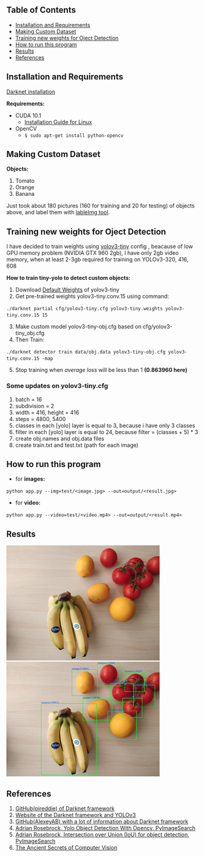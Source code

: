 
## Table of Contents
- [Installation and Requirements](https://github.com/x-sl0w/Object_Detection_in_Python_using_YOLOv3#installation-and-requirements)
- [Making Custom Dataset](https://github.com/x-sl0w/Object_Detection_in_Python_using_YOLOv3#making-custom-dataset)
- [Training new weights for Oject Detection](https://github.com/x-sl0w/Object_Detection_in_Python_using_YOLOv3#training-new-weights-for-oject-detection)
- [How to run this program](https://github.com/x-sl0w/Object_Detection_in_Python_using_YOLOv3#how-to-run-this-program)
- [Results](https://github.com/x-sl0w/Object_Detection_in_Python_using_YOLOv3#results)
- [References](https://github.com/x-sl0w/Custom-Object-Detection-in-python-using-YOLOv3#references)

## Installation and Requirements

[Darknet installation](https://pjreddie.com/darknet/install/)

**Requirements:**
- CUDA 10.1
  - [Installation Guide for Linux](https://docs.nvidia.com/cuda/cuda-installation-guide-linux/index.html)
- OpenCV
  - `$ sudo apt-get install python-opencv`

## Making Custom Dataset

**Objects:**
1. Tomato
2. Orange
3. Banana

Just took about 180 pictures (160 for training and 20 for testing) of objects above, and label them with [lableImg tool](https://github.com/tzutalin/labelImg).


## Training new weights for Oject Detection

I have decided to train weights using [yolov3-tiny](https://github.com/pjreddie/darknet/blob/master/cfg/yolov3-tiny.cfg) config , beacause of low GPU memory problem (NVIDIA GTX 960 2gb), I have only 2gb video memory, when at least 2-3gb required for training on YOLOv3-320, 416, 608

**How to train tiny-yolo to detect custom objects:**

1. Download [Default Weights](https://pjreddie.com/media/files/yolov3-tiny.weights) of yolov3-tiny
2. Get pre-trained weights yolov3-tiny.conv.15 using command: 

`./darknet partial cfg/yolov3-tiny.cfg yolov3-tiny.weights yolov3-tiny.conv.15 15`

3. Make custom model yolov3-tiny-obj.cfg based on cfg/yolov3-tiny_obj.cfg
4. Then Train: 

`./darknet detector train data/obj.data yolov3-tiny-obj.cfg yolov3-tiny.conv.15 -map`

5. Stop training when _average loss_ will be less than 1 **(0.863960 here)**


### Some updates on yolov3-tiny.cfg
1. batch = 16
2. subdivision = 2
3. width = 416, height = 416
4. steps = 4800, 5400
5. classes in each [yolo] layer is equal to 3, because i have only 3 classes
6. filter in each [yolo] layer is equal to 24, because filter = (classes + 5) * 3
7. create obj.names and obj.data files
8. create train.txt and test.txt (path for each image)

## How to run this program

- for **images:**

`python app.py --img=test/<image.jpg> --out=output/<result.jpg>`

- for **video:**

`python app.py --video=test/<video.mp4> --out=output/<result.mp4>`

## Results
<img src="/test/test_image.png" width="400"/> <img src="/output/test_result.png" width="400"/> 


## References

1. [GitHub(pjreddie) of Darknet framework](https://github.com/pjreddie/darknet)
2. [Website of the Darknet framework and YOLOv3](https://pjreddie.com/darknet/)
3. [GitHub(AlexeyAB) with a lot of information about Darknet framework](https://github.com/AlexeyAB/darknet)
4. [Adrian Rosebrock, Yolo Object Detection With Opencv, PyImageSearch](https://www.pyimagesearch.com/2018/11/12/yolo-object-detection-with-opencv/)
5. [Adrian Rosebrock, Intersection over Union (IoU) for object detection, PyImageSearch](https://www.pyimagesearch.com/2016/11/07/intersection-over-union-iou-for-object-detection/)
6. [The Ancient Secrets of Computer Vision](https://www.youtube.com/playlist?list=PLjMXczUzEYcHvw5YYSU92WrY8IwhTuq7p)
